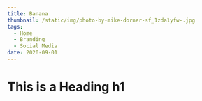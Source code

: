 ```yaml
---
title: Banana
thumbnail: /static/img/photo-by-mike-dorner-sf_1zda1yfw-.jpg
tags:
  - Home
  - Branding
  - Social Media
date: 2020-09-01
---
```


# This is a Heading h1
